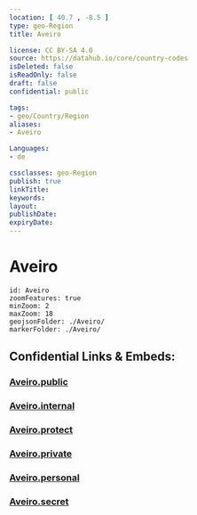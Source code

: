 ```yaml
---
location: [ 40.7 , -8.5 ] 
type: geo-Region
title: Aveiro

license: CC BY-SA 4.0
source: https://datahub.io/core/country-codes
isDeleted: false
isReadOnly: false
draft: false
confidential: public

tags:
- geo/Country/Region
aliases:
- Aveiro

Languages:
- de

cssclasses: geo-Region
publish: true
linkTitle: 
keywords: 
layout: 
publishDate: 
expiryDate: 
---
```


# Aveiro

```leaflet
id: Aveiro
zoomFeatures: true 
minZoom: 2 
maxZoom: 18
geojsonFolder: ./Aveiro/
markerFolder: ./Aveiro/
```


## Confidential Links & Embeds: 

### [Aveiro.public](/_public/\Earth\Continent\Europe\Europe~South\Portugal\Districts~PortugalAveiro.public.md) 

### [Aveiro.internal](/_internal/\Earth\Continent\Europe\Europe~South\Portugal\Districts~PortugalAveiro.internal.md) 

### [Aveiro.protect](/_protect/\Earth\Continent\Europe\Europe~South\Portugal\Districts~PortugalAveiro.protect.md) 

### [Aveiro.private](/_private/\Earth\Continent\Europe\Europe~South\Portugal\Districts~PortugalAveiro.private.md) 

### [Aveiro.personal](/_personal/\Earth\Continent\Europe\Europe~South\Portugal\Districts~PortugalAveiro.personal.md) 

### [Aveiro.secret](/_secret/\Earth\Continent\Europe\Europe~South\Portugal\Districts~PortugalAveiro.secret.md)

